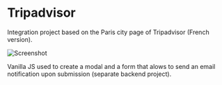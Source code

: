 # Tripadvisor

Integration project based on the Paris city page of Tripadvisor (French version).

![Screenshot](./_preview/tripadvisor-screenshot.gif)

Vanilla JS used to create a modal and a form that alows to send an email notification upon submission (separate backend project).
